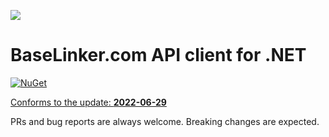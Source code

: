 ![](https://baselinker.com/assets/images/favicons/apple-icon-57x57.png)

# BaseLinker.com API client for .NET
[![NuGet](https://img.shields.io/nuget/v/BaseLinker)](https://www.nuget.org/packages/BaseLinker/)

[Conforms to the update: **2022-06-29**](https://api.baselinker.com/index.php?changelog)

PRs and bug reports are always welcome. Breaking changes are expected.
